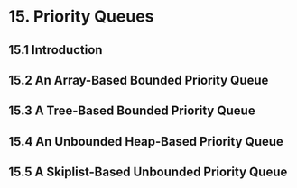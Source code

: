 # 15. Priority Queues
## 15.1 Introduction
## 15.2 An Array-Based Bounded Priority Queue
## 15.3 A Tree-Based Bounded Priority Queue
## 15.4 An Unbounded Heap-Based Priority Queue
## 15.5 A Skiplist-Based Unbounded Priority Queue